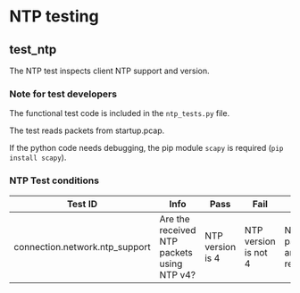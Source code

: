 # NTP testing

## test_ntp
The NTP test inspects client NTP support and version.

### Note for test developers 
The functional test code is included in the `ntp_tests.py` file.

The test reads packets from startup.pcap.

If the python code needs debugging, the pip module `scapy` is required (`pip install scapy`).

### NTP Test conditions
| Test ID |  Info | Pass | Fail | Skip |
|---|---|---|---|---|
| connection.network.ntp_support | Are the received NTP packets using NTP v4? | NTP version is 4 | NTP version is not 4 | No NTP packets are received |

